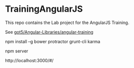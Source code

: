 TrainingAngularJS
=================

This repo  contains the Lab project for the AngularJS Training.

See [got5/Angular-Libraries/angular-training](https://github.com/got5/Angular-Librairies/tree/master/angular-training)

npm install –g bower protractor grunt-cli karma

npm server

http://localhost:3000/#/